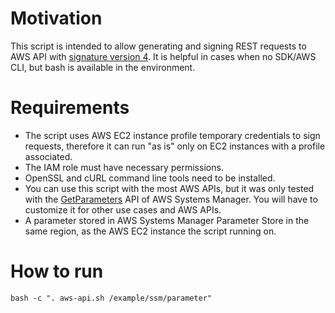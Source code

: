 # Motivation
This script is intended to allow generating and signing REST requests to AWS API with [signature version 4](https://docs.aws.amazon.com/general/latest/gr/signature-version-4.html). It is helpful in cases when no SDK/AWS CLI, but bash is available in the environment.
# Requirements
- The script uses AWS EC2 instance profile temporary credentials to sign requests, therefore it can run "as is" only on EC2 instances with a profile associated.
- The IAM role must have necessary permissions.
- OpenSSL and cURL command line tools need to be installed.
- You can use this script with the most AWS APIs, but it was only tested with the [GetParameters](https://docs.aws.amazon.com/systems-manager/latest/APIReference/API_GetParameters.html) API of AWS Systems Manager. You will have to customize it for other use cases and AWS APIs.
- A parameter stored in AWS Systems Manager Parameter Store in the same region, as the AWS EC2 instance the script running on.
# How to run
``` bash -c ". aws-api.sh /example/ssm/parameter" ```